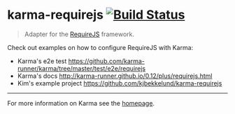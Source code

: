 # karma-requirejs  [![Build Status](https://travis-ci.org/karma-runner/karma-requirejs.png?branch=master)](https://travis-ci.org/karma-runner/karma-requirejs)

> Adapter for the [RequireJS](http://requirejs.org/) framework.

Check out examples on how to configure RequireJS with Karma:
- Karma's e2e test https://github.com/karma-runner/karma/tree/master/test/e2e/requirejs
- Karma's docs http://karma-runner.github.io/0.12/plus/requirejs.html
- Kim's example project https://github.com/kjbekkelund/karma-requirejs


----

For more information on Karma see the [homepage].


[homepage]: http://karma-runner.github.io/

